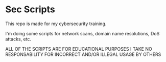 # Sec Scripts
This repo is made for my cybersecurity training.

I'm doing some scripts for network scans, domain name resolutions, DoS attacks, etc.

ALL OF THE SCRIPTS ARE FOR EDUCATIONAL PURPOSES
I TAKE NO RESPONSABILITY FOR INCORRECT AND/OR ILLEGAL USAGE BY OTHERS
